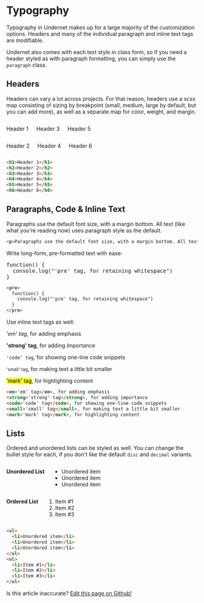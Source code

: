 # Typography

Typography in Undernet makes up for a large majority of the customization options. Headers and many of the individual paragraph and inline text tags are modifiable.

Undernet also comes with each text style in class form, so if you need a header styled as with paragraph formatting, you can simply use the `paragraph` class.

## Headers

Headers can vary a lot across projects. For that reason, headers use a scss map consisting of sizing by breakpoint (small, medium, large by default, but you can add more), as well as a separate map for color, weight, and margin.

<div class="row">
  <div class="xsmall-12 medium-6 columns">
    <p class="h1">Header 1</p>
    <p class="h3">Header 3</p>
    <p class="h5">Header 5</p>
  </div>
  <div class="xsmall-12 medium-6 columns">
    <p class="h2">Header 2</p>
    <p class="h4">Header 4</p>
    <p class="h6">Header 6</p>
  </div>
</div>

```html
<h1>Header 1</h1>
<h2>Header 2</h2>
<h3>Header 3</h3>
<h4>Header 4</h4>
<h5>Header 5</h5>
<h6>Header 6</h6>
```

## Paragraphs, Code & Inline Text

Paragraphs use the default font size, with a margin bottom. All text (like what you're reading now) uses paragraph style as the default.

```html
<p>Paragraphs use the default font size, with a margin bottom. All text (like what you're reading now) uses paragraph style as the default. Just a regular old paragraph. I debated using a lorem ipsum generator here, but I think typing out coherent thoughts is on the upswing.</p>
```

Write long-form, pre-formatted text with ease:

<pre>
function() {
  console.log("'pre' tag, for retaining whitespace")
}
</pre>

```html
<pre>
  function() {
    console.log("'pre' tag, for retaining whitespace")
  }
</pre>
```

Use inline text tags as well:

<p><em>'em' tag</em>, for adding emphasis</p>
<p><strong>'strong' tag</strong>, for adding importance</p>
<p><code>'code' tag</code>, for showing one-line code snippets</p>
<p><small>'small' tag</small>, for making text a little bit smaller</p>
<p><mark>'mark' tag</mark>, for highlighting content</p>

```html
<em>'em' tag</em>, for adding emphasis
<strong>'strong' tag</strong>, for adding importance
<code>'code' tag</code>, for showing one-line code snippets
<small>'small' tag</small>, for making text a little bit smaller
<mark>'mark' tag</mark>, for highlighting content
```

## Lists

Ordered and unordered lists can be styled as well. You can change the bullet style for each, if you don't like the default `disc` and `decimal` variants.

<div class="row">
  <div class="xsmall-12 medium-6 columns">
    <p><strong>Unordered List</strong></p>
    <ul>
      <li>Unordered item</li>
      <li>Unordered item</li>
      <li>Unordered item</li>
    </ul>
  </div>
  <div class="xsmall-12 medium-6 columns">
    <p><strong>Ordered List</strong></p>
    <ol>
      <li>Item #1</li>
      <li>Item #2</li>
      <li>Item #3</li>
    </ol>
  </div>
</div>

```html
<ul>
  <li>Unordered item</li>
  <li>Unordered item</li>
  <li>Unordered item</li>
</ul>
<ol>
  <li>Item #1</li>
  <li>Item #2</li>
  <li>Item #3</li>
</ol>
```

<p class="has-right-text">Is this article inaccurate? <a href="https://www.github.com/geotrev/undernet/wiki/typography">Edit this page on Github!</a></p>
